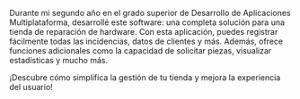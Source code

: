 Durante mi segundo año en el grado superior de Desarrollo de Aplicaciones Multiplataforma, desarrollé este software: una completa solución para una tienda de reparación de hardware. 
Con esta aplicación, puedes registrar fácilmente todas las incidencias, datos de clientes y más. 
Además, ofrece funciones adicionales como la capacidad de solicitar piezas, visualizar estadísticas y mucho más. 

¡Descubre cómo simplifica la gestión de tu tienda y mejora la experiencia del usuario!
